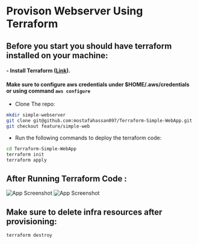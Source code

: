 # Provison Webserver Using Terraform

## Before you start you should have terraform installed on your machine:

#### - Install Terraform  ([Link](https://developer.hashicorp.com/terraform/tutorials/aws-get-started/install-cli)).
#### Make sure to configure aws credentials under $HOME/.aws/credentials or using command ```aws configure ``` 
* Clone The repo:
```sh
mkdir simple-webserver 
git clone git@github.com:mostafahassan097/Terraform-Simple-WebApp.git  /simple-webserver 
git checkout feature/simple-web
```
- Run the following commands to deploy the terraform code: 
```sh
cd Terraform-Simple-WebApp
terraform init 
terraform apply 
```

## After Running Terraform Code  :

![App Screenshot](https://github.com/mostafahassan097/Terraform-Simple-WebApp/blob/feature/simple-web/Screenshots/1.png)
![App Screenshot](https://github.com/mostafahassan097/Terraform-Simple-WebApp/blob/feature/simple-web/Screenshots/2.png)

## Make sure to delete infra resources after provisioning:
```sh
terraform destroy
```
